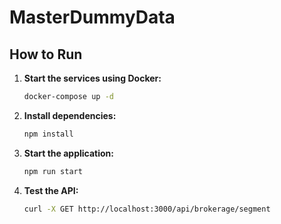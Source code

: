 # MasterDummyData

## How to Run

1. **Start the services using Docker:**

   ```bash
   docker-compose up -d
   ```

2. **Install dependencies:**

   ```bash
   npm install
   ```

3. **Start the application:**

   ```bash
   npm run start
   ```

4. **Test the API:**

   ```bash
   curl -X GET http://localhost:3000/api/brokerage/segment
   ```